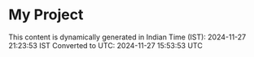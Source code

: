 # My Project

This content is dynamically generated in Indian Time (IST): 2024-11-27 21:23:53 IST
Converted to UTC: 2024-11-27 15:53:53 UTC
